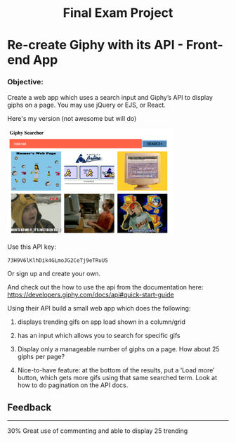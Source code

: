 <center>

# Final Exam Project

</center>

# Re-create Giphy with its API - Front-end App

### Objective: 

Create a web app which uses a search input and Giphy’s API to display giphs on a page. You may use jQuery or EJS, or React.

Here's my version (not awesome but will do)

<img src="images/giphy_searcher.png" width="75%">


Use this API key: 

```
73H9V6lKlhDik4GLmoJG2CeTj9eTRuUS
```

Or sign up and create your own.

And check out the how to use the api from the documentation here: https://developers.giphy.com/docs/api#quick-start-guide

Using their API build a small web app which does the following:

1. displays trending gifs on app load shown in a column/grid
2. has an input which allows you to search for specific gifs
3. Display only a manageable number of giphs on a page. How about 25 giphs per page?

3. Nice-to-have feature: at the bottom of the results, put a ‘Load more’ button, which gets more gifs using that same searched term. Look at how to do pagination on the API docs.



## Feedback
***

30%
Great use of commenting and able to display 25 trending